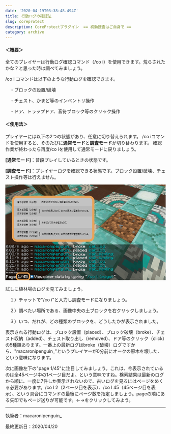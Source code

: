 ```yaml
---
date: '2020-04-19T03:38:48.494Z'
title: 行動ログの確認法
slug: coreprotect
description: CoreProtectプラグイン  == 初動捜査はご自身で ==
category: archive
---
```

#### ＜概要＞

 全てのプレイヤーは行動ログ確認コマンド（/co i）を使用できます。荒らされたかな？と思った時は調べてみましょう。

/co i コマンドは以下のような行動ログを確認できます。

　・ブロックの設置/破壊

　・チェスト、かまど等のインベントリ操作

　・ドア、トラップドア、音符ブロック等のクリック操作

#### ＜使用法＞

プレイヤーには以下の2つの状態があり、任意に切り替えられます。 /co iコマンドを使用すると、そのたびに**通常モード**と**調査モード**が切り替わります。 確認作業が終わったら再度/co iを使用して通常モードに戻りましょう。

**\[通常モード]**：普段プレイしているときの状態です。 

**\[調査モード]**：プレイヤーログを確認できる状態です。ブロック設置/破壊、チェスト操作等は行えません。

![](/img/植林ログco-i.png)

試しに植林場のログを見てみましょう。

　１）チャットで"/co i"と入力し調査モードになりましょう。

　２）調べたい場所である、画像中央の土ブロックを右クリックしましょう。

　３）いつ、だれが、どの種類のブロックを、どうしたかが表示されました。

表示される行動ログは、ブロック設置（placed）、ブロック破壊（broke）、チェスト収納（added）、チェスト取り出し（removed）、ドア等のクリック（click）の5種類あります。一番上の最新ログはbroke（破壊）ログですから、"macaronipenguin_"というプレイヤーが0分前にオークの原木を壊した、という意味になります。

次に画像左下の"page 1/45"に注目してみましょう。これは、今表示されているのは全45ページ中の1ページ目だよ、という意味ですね。検索結果は最新のログから順に、一度に7件しか表示されないので、古いログを見るにはページをめくる必要があります。/co l 2（2ページ目を表示）、/co l 45（45ページ目を表示）、という具合にコマンドの最後にページ数を指定しましょう。pageの隣にある矢印でもページ送りが可能です。←→をクリックしてみよう。

- - -

執筆者：macaronipenguin_

最終更新日：2020/04/20
